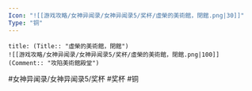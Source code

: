 ```yaml
---
Icon: "![[游戏攻略/女神异闻录/女神异闻录5/奖杯/虛榮的美術館，閉館.png|30]]"
Type: "铜"
---
```

```ad-common-bronze-trophy
title: (Title:: "虛榮的美術館，閉館")
![[游戏攻略/女神异闻录/女神异闻录5/奖杯/虛榮的美術館，閉館.png|100]]
(Comment:: "攻陷美術館殿堂")
```

#女神异闻录/女神异闻录5/奖杯 #奖杯 #铜
